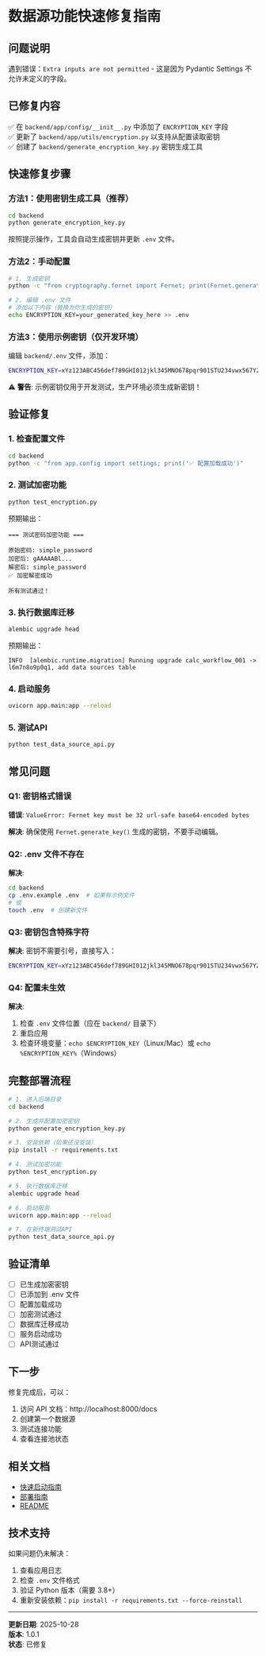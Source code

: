 # 数据源功能快速修复指南

## 问题说明

遇到错误：`Extra inputs are not permitted` - 这是因为 Pydantic Settings 不允许未定义的字段。

## 已修复内容

✅ 在 `backend/app/config/__init__.py` 中添加了 `ENCRYPTION_KEY` 字段  
✅ 更新了 `backend/app/utils/encryption.py` 以支持从配置读取密钥  
✅ 创建了 `backend/generate_encryption_key.py` 密钥生成工具  

## 快速修复步骤

### 方法1：使用密钥生成工具（推荐）

```bash
cd backend
python generate_encryption_key.py
```

按照提示操作，工具会自动生成密钥并更新 `.env` 文件。

### 方法2：手动配置

```bash
# 1. 生成密钥
python -c "from cryptography.fernet import Fernet; print(Fernet.generate_key().decode())"

# 2. 编辑 .env 文件
# 添加以下内容（替换为你生成的密钥）
echo ENCRYPTION_KEY=your_generated_key_here >> .env
```

### 方法3：使用示例密钥（仅开发环境）

编辑 `backend/.env` 文件，添加：

```bash
ENCRYPTION_KEY=xYz123ABC456def789GHI012jkl345MNO678pqr901STU234vwx567YZA890bcd=
```

⚠️ **警告**: 示例密钥仅用于开发测试，生产环境必须生成新密钥！

## 验证修复

### 1. 检查配置文件

```bash
cd backend
python -c "from app.config import settings; print('✅ 配置加载成功')"
```

### 2. 测试加密功能

```bash
python test_encryption.py
```

预期输出：
```
=== 测试密码加密功能 ===

原始密码: simple_password
加密后: gAAAAABl...
解密后: simple_password
✅ 加密解密成功

所有测试通过！
```

### 3. 执行数据库迁移

```bash
alembic upgrade head
```

预期输出：
```
INFO  [alembic.runtime.migration] Running upgrade calc_workflow_001 -> l6m7n8o9p0q1, add data sources table
```

### 4. 启动服务

```bash
uvicorn app.main:app --reload
```

### 5. 测试API

```bash
python test_data_source_api.py
```

## 常见问题

### Q1: 密钥格式错误

**错误**: `ValueError: Fernet key must be 32 url-safe base64-encoded bytes`

**解决**: 确保使用 `Fernet.generate_key()` 生成的密钥，不要手动编辑。

### Q2: .env 文件不存在

**解决**: 
```bash
cd backend
cp .env.example .env  # 如果有示例文件
# 或
touch .env  # 创建新文件
```

### Q3: 密钥包含特殊字符

**解决**: 密钥不需要引号，直接写入：
```bash
ENCRYPTION_KEY=xYz123ABC456def789GHI012jkl345MNO678pqr901STU234vwx567YZA890bcd=
```

### Q4: 配置未生效

**解决**: 
1. 检查 `.env` 文件位置（应在 `backend/` 目录下）
2. 重启应用
3. 检查环境变量：`echo $ENCRYPTION_KEY`（Linux/Mac）或 `echo %ENCRYPTION_KEY%`（Windows）

## 完整部署流程

```bash
# 1. 进入后端目录
cd backend

# 2. 生成并配置加密密钥
python generate_encryption_key.py

# 3. 安装依赖（如果还没安装）
pip install -r requirements.txt

# 4. 测试加密功能
python test_encryption.py

# 5. 执行数据库迁移
alembic upgrade head

# 6. 启动服务
uvicorn app.main:app --reload

# 7. 在新终端测试API
python test_data_source_api.py
```

## 验证清单

- [ ] 已生成加密密钥
- [ ] 已添加到 .env 文件
- [ ] 配置加载成功
- [ ] 加密测试通过
- [ ] 数据库迁移成功
- [ ] 服务启动成功
- [ ] API测试通过

## 下一步

修复完成后，可以：

1. 访问 API 文档：http://localhost:8000/docs
2. 创建第一个数据源
3. 测试连接功能
4. 查看连接池状态

## 相关文档

- [快速启动指南](DATA_SOURCE_QUICKSTART.md)
- [部署指南](DEPLOYMENT_GUIDE.md)
- [README](DATA_SOURCE_README.md)

## 技术支持

如果问题仍未解决：

1. 查看应用日志
2. 检查 `.env` 文件格式
3. 验证 Python 版本（需要 3.8+）
4. 重新安装依赖：`pip install -r requirements.txt --force-reinstall`

---

**更新日期**: 2025-10-28  
**版本**: 1.0.1  
**状态**: 已修复
